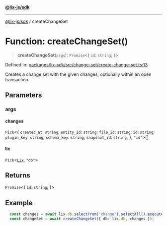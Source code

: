 [**@lix-js/sdk**](../README.md)

***

[@lix-js/sdk](../globals.md) / createChangeSet

# Function: createChangeSet()

> **createChangeSet**(`args`): `Promise`\<\{ `id`: `string`; \}\>

Defined in: [packages/lix-sdk/src/change-set/create-change-set.ts:13](https://github.com/opral/monorepo/blob/f4435d280cb682cf73d4f843d615781e28b8d0ec/packages/lix-sdk/src/change-set/create-change-set.ts#L13)

Creates a change set with the given changes, optionally within an open transaction.

## Parameters

### args

#### changes

`Pick`\<\{ `created_at`: `string`; `entity_id`: `string`; `file_id`: `string`; `id`: `string`; `plugin_key`: `string`; `schema_key`: `string`; `snapshot_id`: `string`; \}, `"id"`\>[]

#### lix

`Pick`\<[`Lix`](../type-aliases/Lix.md), `"db"`\>

## Returns

`Promise`\<\{ `id`: `string`; \}\>

## Example

```ts
  const changes = await lix.db.selectFrom("change").selectAll().execute();
  const changeSet = await createChangeSet({ db: lix.db, changes });
  ```
